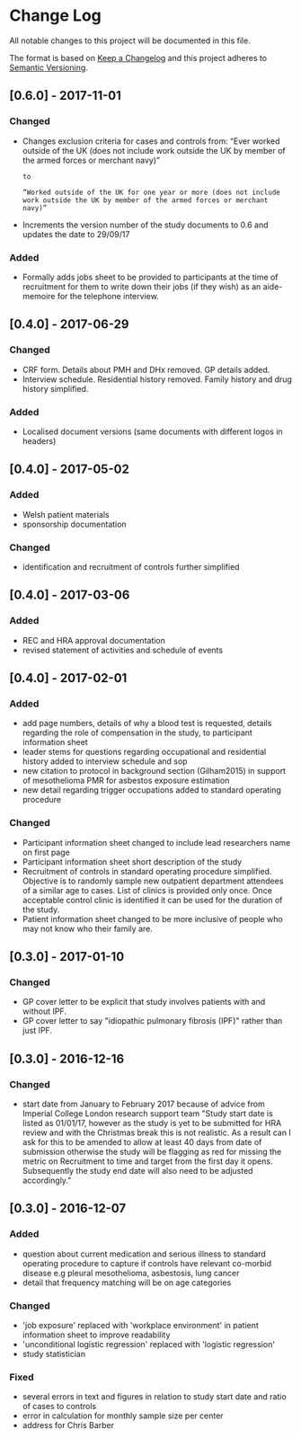 # Change Log
All notable changes to this project will be documented in this file.

The format is based on [Keep a Changelog](http://keepachangelog.com/) 
and this project adheres to [Semantic Versioning](http://semver.org/).

## [0.6.0] - 2017-11-01

### Changed
- Changes exclusion criteria for cases and controls from:
      “Ever worked outside of the UK (does not include work outside the
      UK by member of the armed forces or merchant navy)”
      
      to
      
      “Worked outside of the UK for one year or more (does not include
      work outside the UK by member of the armed forces or merchant
      navy)”
- Increments the version number of the study documents to 0.6 and updates the date to 29/09/17

### Added
- Formally adds jobs sheet to be provided to participants at the time of recruitment for them to write down their jobs (if they wish) as an aide-memoire for the telephone interview. 

## [0.4.0] - 2017-06-29

### Changed
- CRF form. Details about PMH and DHx removed. GP details added.
- Interview schedule. Residential history removed. Family history and drug history simplified.

### Added
- Localised document versions (same documents with different logos in headers)

## [0.4.0] - 2017-05-02

### Added
- Welsh patient materials
- sponsorship documentation

### Changed
- identification and recruitment of controls further simplified

## [0.4.0] - 2017-03-06

### Added 
- REC and HRA approval documentation
- revised statement of activities and schedule of events

## [0.4.0] - 2017-02-01

### Added 
- add page numbers, details of why a blood test is requested, details regarding the role of compensation in the study, to participant information sheet
- leader stems for questions regarding occupational and residential history added to interview schedule and sop
- new citation to protocol in background section (Gilham2015) in support of mesothelioma PMR for asbestos exposure estimation
- new detail regarding trigger occupations added to standard operating procedure

### Changed
- Participant information sheet changed to include lead researchers name on first page 
- Participant information sheet short description of the study 
- Recruitment of controls in standard operating procedure simplified. Objective is to randomly sample new outpatient department attendees of a similar age to cases. List of clinics is provided only once. Once acceptable control clinic is identified it can be used for the duration of the study. 
- Patient information sheet changed to be more inclusive of people who may not know who their family are.

## [0.3.0] - 2017-01-10

### Changed

- GP cover letter to be explicit that study involves patients with and without IPF.
- GP cover letter to say "idiopathic pulmonary fibrosis (IPF)" rather than just IPF.

## [0.3.0] - 2016-12-16

### Changed
- start date from January to February 2017 because of advice from Imperial College London research support team "Study start date is listed as 01/01/17, however as the study is yet to be submitted for HRA review and with the Christmas break this is not realistic. As a result can I ask for this to be amended to allow at least 40 days from date of submission otherwise the study will be flagging as red for missing the metric on Recruitment to time and target from the first day it opens. Subsequently the study end date will also need to be adjusted accordingly."



## [0.3.0] - 2016-12-07

### Added
- question about current medication and serious illness to standard operating procedure to capture if controls have relevant co-morbid disease e.g pleural mesothelioma, asbestosis, lung cancer
- detail that frequency matching will be on age categories 

### Changed
- 'job exposure' replaced with 'workplace environment' in patient information sheet to improve readability 
- 'unconditional logistic regression' replaced with 'logistic regression'
- study statistician

### Fixed
- several errors in text and figures in relation to study start date and ratio of cases to controls
- error in calculation for monthly sample size per center 
- address for Chris Barber
